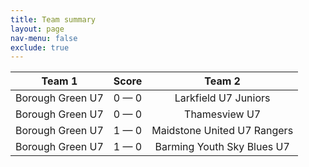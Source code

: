 ```yaml
---
title: Team summary
layout: page
nav-menu: false
exclude: true
---
```




|      Team 1      |    Score    |           Team 2            |
|:----------------:|:-----------:|:---------------------------:|
| Borough Green U7 | 0 &mdash; 0 |    Larkfield U7 Juniors     |
| Borough Green U7 | 0 &mdash; 0 |        Thamesview U7        |
| Borough Green U7 | 1 &mdash; 0 | Maidstone United U7 Rangers |
| Borough Green U7 | 1 &mdash; 0 | Barming Youth Sky Blues U7  |

 <br /><br /><br />